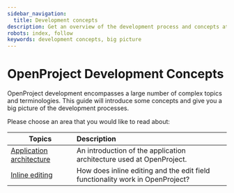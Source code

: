 ```yaml
---
sidebar_navigation:
  title: Development concepts
description: Get an overview of the development process and concepts at OpenProject
robots: index, follow
keywords: development concepts, big picture
---
```


# OpenProject Development Concepts

OpenProject development encompasses a large number of complex topics and terminologies.
This guide will introduce some concepts and give you a big picture of the development processes.

Please choose an area that you would like to read about:

| Topics                                        | Description                                                                   |
| --------------------------------------------- | :---------------------------------------------------------------------------- |
| [Application architecture](architecture)      | An introduction of the application architecture used at OpenProject.          |
| [Inline editing](inline-editing)              | How does inline editing and the edit field functionality work in OpenProject? |


